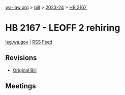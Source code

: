 [wa-law.org](/) > [bill](/bill/) > [2023-24](/bill/2023-24/) > [HB 2167](/bill/2023-24/hb/2167/)

# HB 2167 - LEOFF 2 rehiring
[leg.wa.gov](https://app.leg.wa.gov/billsummary?BillNumber=2167&Year=2023&Initiative=false) | [RSS Feed](./rss.xml)

## Revisions
* [Original Bill](1/)

## Meetings